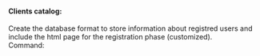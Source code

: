 #### Clients catalog:
Create the database format to store information about registred users and include the html page for the registration phase (customized).\
Command:
